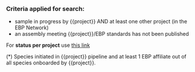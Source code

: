 ### Criteria applied for search:

- sample in progress by {{project}} AND at least one other project (in the EBP Network)
- an assembly meeting {{project}}/EBP standards has not been published

<!-- ::grid{direction="row" spacing="1" class="padded"} -->

For **status per project** use [this link](/search?query=length%28sample_collected%29%3E1%20AND%20sequencing_status_{{lc_project}}%3E%3Dsample_collected%20AND%20bioproject%3Dnull%2C%21{{bioproject}}%20AND%20ebp_metric_date%3Dnull%20AND%20assembly_level%3Dnull%2C%21chromosome%2C%21complete%20genome%20AND%20tax_rank%28species%29&result=taxon&includeEstimates=true&taxonomy=ncbi&fields=sequencing_status_%2A%2Csequencing_status)

<!-- ::grid{direction="row" spacing="2" class="padded"} -->

(\*) Species initiated in {{project}} pipeline and at least 1 EBP affiliate out of all species onboarded by {{project}}.
